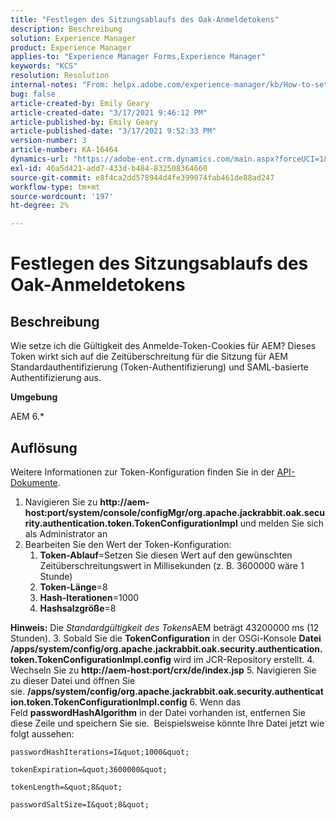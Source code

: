 ```yaml
---
title: "Festlegen des Sitzungsablaufs des Oak-Anmeldetokens"
description: Beschreibung
solution: Experience Manager
product: Experience Manager
applies-to: "Experience Manager Forms,Experience Manager"
keywords: "KCS"
resolution: Resolution
internal-notes: "From: helpx.adobe.com/experience-manager/kb/How-to-set-token-session-expiration-AEM.html"
bug: false
article-created-by: Emily Geary
article-created-date: "3/17/2021 9:46:12 PM"
article-published-by: Emily Geary
article-published-date: "3/17/2021 9:52:33 PM"
version-number: 3
article-number: KA-16464
dynamics-url: "https://adobe-ent.crm.dynamics.com/main.aspx?forceUCI=1&pagetype=entityrecord&etn=knowledgearticle&id=1f76a130-6a87-eb11-a812-000d3a593216"
exl-id: 46a5d421-add7-433d-b484-832508364660
source-git-commit: e8f4ca2dd578944d4fe399074fab461de88ad247
workflow-type: tm+mt
source-wordcount: '197'
ht-degree: 2%

---
```


# Festlegen des Sitzungsablaufs des Oak-Anmeldetokens

## Beschreibung


Wie setze ich die Gültigkeit des Anmelde-Token-Cookies für AEM? Dieses Token wirkt sich auf die Zeitüberschreitung für die Sitzung für AEM Standardauthentifizierung (Token-Authentifizierung) und SAML-basierte Authentifizierung aus.

<b>Umgebung</b>

AEM 6.\*




## Auflösung


Weitere Informationen zur Token-Konfiguration finden Sie in der [API-Dokumente](https://jackrabbit.apache.org/oak/docs/apidocs/org/apache/jackrabbit/oak/security/authentication/token/TokenConfigurationImpl.html).

1. Navigieren Sie zu <b>http://aem-host:port/system/console/configMgr/org.apache.jackrabbit.oak.security.authentication.token.TokenConfigurationImpl</b> und melden Sie sich als Administrator an
2. Bearbeiten Sie den Wert der Token-Konfiguration:
   1. <b>Token-Ablauf</b>=Setzen Sie diesen Wert auf den gewünschten Zeitüberschreitungswert in Millisekunden (z. B. 3600000 wäre 1 Stunde)
   2. <b>Token-Länge</b>=8
   3. <b>Hash-Iterationen</b>=1000
   4. <b>Hashsalzgröße</b>=8

<b>Hinweis:</b> Die *Standardgültigkeit des Tokens*AEM beträgt 43200000 ms (12 Stunden).
3. Sobald Sie die <b>TokenConfiguration</b> in der OSGi-Konsole <b>Datei /apps/system/config/org.apache.jackrabbit.oak.security.authentication.token.TokenConfigurationImpl.config</b> wird im JCR-Repository erstellt.
4. Wechseln Sie zu <b>http://aem-host:port/crx/de/index.jsp</b>
5. Navigieren Sie zu dieser Datei und öffnen Sie sie. <b>/apps/system/config/org.apache.jackrabbit.oak.security.authentication.token.TokenConfigurationImpl.config</b>
6. Wenn das Feld <b>passwordHashAlgorithm</b> in der Datei vorhanden ist, entfernen Sie diese Zeile und speichern Sie sie.  Beispielsweise könnte Ihre Datei jetzt wie folgt aussehen:

    passwordHashIterations=I&quot;1000&quot;
    
    tokenExpiration=&quot;3600000&quot;
    
    tokenLength=&quot;8&quot;
    
    passwordSaltSize=I&quot;8&quot;
    
